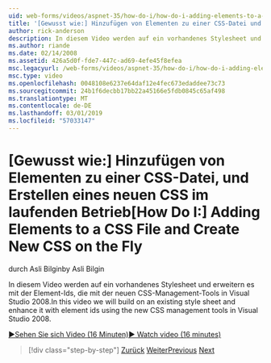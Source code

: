 ```yaml
---
uid: web-forms/videos/aspnet-35/how-do-i/how-do-i-adding-elements-to-a-css-file-and-create-new-css-on-the-fly
title: '[Gewusst wie:] Hinzufügen von Elementen zu einer CSS-Datei und Erstellen eines neuen CSS dynamisch | Microsoft-Dokumentation'
author: rick-anderson
description: In diesem Video werden auf ein vorhandenes Stylesheet und erweitern es mit der Element-Ids, die mit der neuen CSS-Management-Tools in Visual Studio 2008.
ms.author: riande
ms.date: 02/14/2008
ms.assetid: 426a5d0f-fde7-447c-ad69-4efe45f8efea
msc.legacyurl: /web-forms/videos/aspnet-35/how-do-i/how-do-i-adding-elements-to-a-css-file-and-create-new-css-on-the-fly
msc.type: video
ms.openlocfilehash: 0048108e6237e64daf12e4fec673edaddee73c73
ms.sourcegitcommit: 24b1f6decbb17bb22a45166e5fdb0845c65af498
ms.translationtype: MT
ms.contentlocale: de-DE
ms.lasthandoff: 03/01/2019
ms.locfileid: "57033147"
---
```

<a name="how-do-i-adding-elements-to-a-css-file-and-create-new-css-on-the-fly"></a><span data-ttu-id="6b5b7-103">[Gewusst wie:] Hinzufügen von Elementen zu einer CSS-Datei, und Erstellen eines neuen CSS im laufenden Betrieb</span><span class="sxs-lookup"><span data-stu-id="6b5b7-103">[How Do I:] Adding Elements to a CSS File and Create New CSS on the Fly</span></span>
====================
<span data-ttu-id="6b5b7-104">durch Asli Bilgin</span><span class="sxs-lookup"><span data-stu-id="6b5b7-104">by Asli Bilgin</span></span>

<span data-ttu-id="6b5b7-105">In diesem Video werden auf ein vorhandenes Stylesheet und erweitern es mit der Element-Ids, die mit der neuen CSS-Management-Tools in Visual Studio 2008.</span><span class="sxs-lookup"><span data-stu-id="6b5b7-105">In this video we will build on an existing style sheet and enhance it with element ids using the new CSS management tools in Visual Studio 2008.</span></span>

[<span data-ttu-id="6b5b7-106">&#9654;Sehen Sie sich Video (16 Minuten)</span><span class="sxs-lookup"><span data-stu-id="6b5b7-106">&#9654; Watch video (16 minutes)</span></span>](https://channel9.msdn.com/Blogs/ASP-NET-Site-Videos/how-do-i-adding-elements-to-a-css-file-and-create-new-css-on-the-fly)

> [!div class="step-by-step"]
> <span data-ttu-id="6b5b7-107">[Zurück](how-do-i-working-with-visual-studio-2008-net-framework.md)
> [Weiter](how-do-i-advance-cascading-style-sheet-features-and-management.md)</span><span class="sxs-lookup"><span data-stu-id="6b5b7-107">[Previous](how-do-i-working-with-visual-studio-2008-net-framework.md)
[Next](how-do-i-advance-cascading-style-sheet-features-and-management.md)</span></span>
